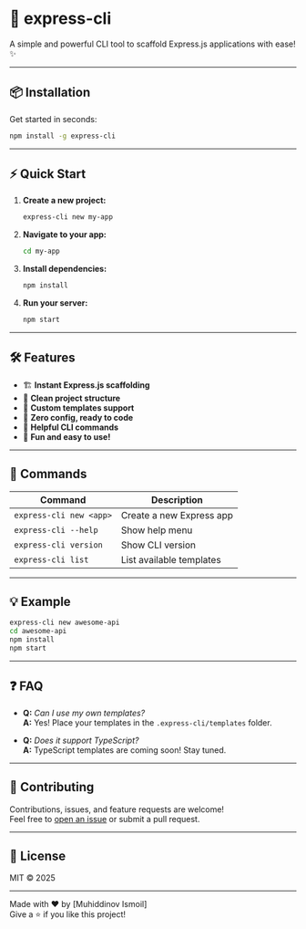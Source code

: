 # 🚀 express-cli

A simple and powerful CLI tool to scaffold Express.js applications with ease! ✨

---

## 📦 Installation

Get started in seconds:

```bash
npm install -g express-cli
```

---

## ⚡ Quick Start

1. **Create a new project:**
    ```bash
    express-cli new my-app
    ```
2. **Navigate to your app:**
    ```bash
    cd my-app
    ```
3. **Install dependencies:**
    ```bash
    npm install
    ```
4. **Run your server:**
    ```bash
    npm start
    ```

---

## 🛠️ Features

- 🏗️ **Instant Express.js scaffolding**
- 📁 **Clean project structure**
- 🧩 **Custom templates support**
- 🚦 **Zero config, ready to code**
- 📝 **Helpful CLI commands**
- 🌈 **Fun and easy to use!**

---

## 📝 Commands

| Command                 | Description              |
| ----------------------- | ------------------------ |
| `express-cli new <app>` | Create a new Express app |
| `express-cli --help`    | Show help menu           |
| `express-cli version`   | Show CLI version         |
| `express-cli list`      | List available templates |

---

## 💡 Example

```bash
express-cli new awesome-api
cd awesome-api
npm install
npm start
```

---

## ❓ FAQ

- **Q:** _Can I use my own templates?_  
  **A:** Yes! Place your templates in the `.express-cli/templates` folder.

- **Q:** _Does it support TypeScript?_  
  **A:** TypeScript templates are coming soon! Stay tuned.

---

## 🤝 Contributing

Contributions, issues, and feature requests are welcome!  
Feel free to [open an issue](https://github.com/your-repo/issues) or submit a pull request.

---

## 📄 License

MIT © 2025

---

Made with ❤️ by [Muhiddinov Ismoil]  
Give a ⭐️ if you like this project!

